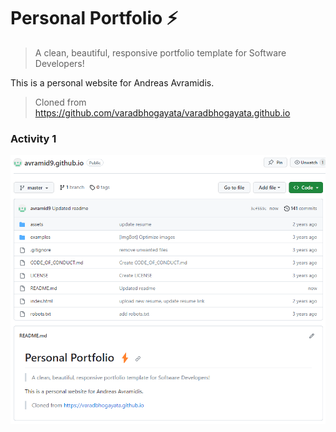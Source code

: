 # Personal Portfolio ⚡️ 
> A clean, beautiful, responsive portfolio template for Software Developers!

This is a personal website for Andreas Avramidis.

> Cloned from https://github.com/varadbhogayata/varadbhogayata.github.io

### Activity 1
![Screenshot](screenshots/activity1.png)